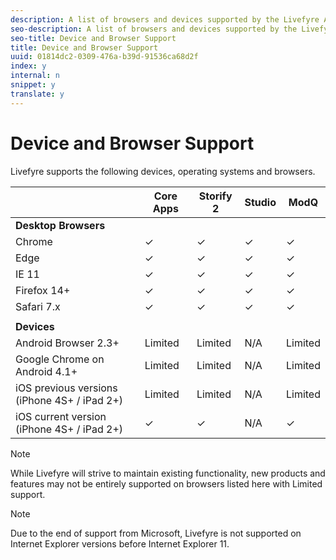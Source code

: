 ```yaml
---
description: A list of browsers and devices supported by the Livefyre App suite.
seo-description: A list of browsers and devices supported by the Livefyre App suite.
seo-title: Device and Browser Support
title: Device and Browser Support
uuid: 01814dc2-0309-476a-b39d-91536ca68d2f
index: y
internal: n
snippet: y
translate: y
---
```


# Device and Browser Support

Livefyre supports the following devices, operating systems and browsers.

|  | Core Apps | Storify 2 | Studio | ModQ |
|---|---|---|---|---|
| **Desktop Browsers** | | | | |
|  Chrome | ✓ | ✓ | ✓ | ✓ |
|  Edge | ✓ | ✓ | ✓ | ✓ |
|  IE 11 | ✓ | ✓ | ✓ | ✓ |
|  Firefox 14+ | ✓ | ✓ | ✓ | ✓ |
|  Safari 7.x | ✓ | ✓ | ✓ | ✓ |
|  | | | | |
| **Devices** | | | | |
|  Android Browser 2.3+ | Limited | Limited | N/A | Limited |
|  Google Chrome on Android 4.1+ | Limited | Limited | N/A | Limited |
|  iOS previous versions (iPhone 4S+ / iPad 2+) | Limited | Limited | N/A | Limited |
|  iOS current version (iPhone 4S+ / iPad 2+) | ✓ | ✓ | N/A | ✓ |


>[!NOTE]
>
>While Livefyre will strive to maintain existing functionality, new products and features may not be entirely supported on browsers listed here with Limited support.


>[!NOTE]
>
>Due to the end of support from Microsoft, Livefyre is not supported on Internet Explorer versions before Internet Explorer 11.

